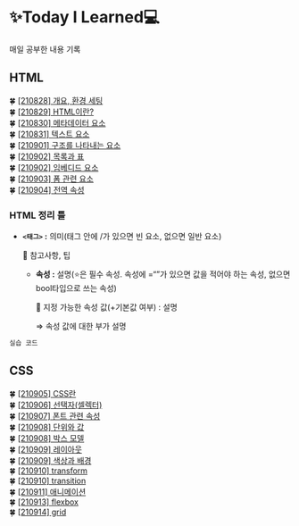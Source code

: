 # ✨Today I Learned💻

매일 공부한 내용 기록

## HTML
🍀 [[210828] 개요, 환경 세팅](https://github.com/yb8350/TIL/blob/master/frontend/HTML/01_%EA%B0%9C%EC%9A%94%2C%20%ED%99%98%EA%B2%BD%EC%84%B8%ED%8C%85.md)  
🍀 [[210829] HTML이란?](https://github.com/yb8350/TIL/blob/master/frontend/HTML/02_HTML%EC%9D%B4%EB%9E%80.md)  
🍀 [[210830] 메타데이터 요소](https://github.com/yb8350/TIL/blob/master/frontend/HTML/03_%EB%A9%94%ED%83%80%EB%8D%B0%EC%9D%B4%ED%84%B0%20%EC%9A%94%EC%86%8C.md)  
🍀 [[210831] 텍스트 요소](https://github.com/yb8350/TIL/blob/master/frontend/HTML/04_%ED%85%8D%EC%8A%A4%ED%8A%B8%20%EC%9A%94%EC%86%8C.md)  
🍀 [[210901] 구조를 나타내는 요소](https://github.com/yb8350/TIL/blob/master/frontend/HTML/05_%EA%B5%AC%EC%A1%B0%EB%A5%BC%20%EB%82%98%ED%83%80%EB%82%B4%EB%8A%94%20%EC%9A%94%EC%86%8C.md)  
🍀 [[210902] 목록과 표](https://github.com/yb8350/TIL/blob/master/frontend/HTML/06_%EB%AA%A9%EB%A1%9D%EA%B3%BC%20%ED%91%9C.md)  
🍀 [[210902] 임베디드 요소](https://github.com/yb8350/TIL/blob/master/frontend/HTML/07_%EC%9E%84%EB%B2%A0%EB%94%94%EB%93%9C%20%EC%9A%94%EC%86%8C.md)  
🍀 [[210903] 폼 관련 요소](https://github.com/yb8350/TIL/blob/master/frontend/HTML/08_%ED%8F%BC%20%EA%B4%80%EB%A0%A8%20%EC%9A%94%EC%86%8C.md)  
🍀 [[210904] 전역 속성](https://github.com/yb8350/TIL/blob/master/frontend/HTML/09_%EC%A0%84%EC%97%AD%20%EC%86%8D%EC%84%B1.md)

### HTML 정리 틀

- **`<태그>` :** 의미(태그 안에 /가 있으면 빈 요소, 없으면 일반 요소)

    📎 참고사항, 팁

    - **속성 :** 설명(⭐은 필수 속성. 속성에 =“”가 있으면 값을 적어야 하는 속성, 없으면 bool타입으로 쓰는 속성)

        📎 지정 가능한 속성 값(+기본값 여부) : 설명

        ⇒ 속성 값에 대한 부가 설명

```html
실습 코드
```

## CSS
🍀 [[210905] CSS란](https://github.com/yb8350/TIL/blob/master/frontend/CSS/01_CSS%EB%9E%80.md)  
🍀 [[210906] 선택자(셀렉터)](https://github.com/yb8350/TIL/blob/master/frontend/CSS/02_%EC%84%A0%ED%83%9D%EC%9E%90(%EC%85%80%EB%A0%89%ED%84%B0).md)  
🍀 [[210907] 폰트 관련 속성](https://github.com/yb8350/TIL/blob/master/frontend/CSS/03_%ED%8F%B0%ED%8A%B8%20%EA%B4%80%EB%A0%A8%20%EC%86%8D%EC%84%B1.md)  
🍀 [[210908] 단위와 값](https://github.com/yb8350/TIL/blob/master/frontend/CSS/04_%EB%8B%A8%EC%9C%84%EC%99%80%20%EA%B0%92.md)  
🍀 [[210908] 박스 모델](https://github.com/yb8350/TIL/blob/master/frontend/CSS/05_%EB%B0%95%EC%8A%A4%20%EB%AA%A8%EB%8D%B8.md)  
🍀 [[210909] 레이아웃](https://github.com/yb8350/TIL/blob/master/frontend/CSS/06_%EB%A0%88%EC%9D%B4%EC%95%84%EC%9B%83.md)  
🍀 [[210909] 색상과 배경](https://github.com/yb8350/TIL/blob/master/frontend/CSS/07_%EC%83%89%EC%83%81%EA%B3%BC%20%EB%B0%B0%EA%B2%BD.md)  
🍀 [[210910] transform](https://github.com/yb8350/TIL/blob/master/frontend/CSS/08_transform.md)  
🍀 [[210910] transition](https://github.com/yb8350/TIL/blob/master/frontend/CSS/09_transition.md)  
🍀 [[210911] 애니메이션](https://github.com/yb8350/TIL/blob/master/frontend/CSS/10_%EC%95%A0%EB%8B%88%EB%A9%94%EC%9D%B4%EC%85%98.md)  
🍀 [[210913] flexbox](https://github.com/yb8350/TIL/blob/master/frontend/CSS/11_flexbox.md)  
🍀 [[210914] grid](https://github.com/yb8350/TIL/blob/master/frontend/CSS/12_grid.md)  
